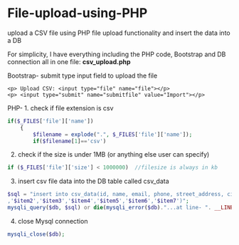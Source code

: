 # File-upload-using-PHP
upload a CSV file using PHP file upload functionality and insert the data into a DB

For simplicity, I have everything including the PHP code, Bootstrap and DB connection 
all in one file: **csv_upload.php**


Bootstrap- submit type input field to upload the file
```
<p> Upload CSV: <input type="file" name="file"></p>
<p> <input type="submit" name="submitfile" value="Import"></p>
```

PHP-  1. check if file extension is csv
```php
if($_FILES['file']['name'])
	{
		$filename = explode(".", $_FILES['file']['name']);
		if($filename[1]=='csv')
```

2) check if the size is under 1MB (or anything else user can specify)
```php
if ($_FILES['file']['size'] < 1000000)  //filesize is always in kb
```

3) insert csv file data into the DB table called csv_data
```php
$sql = "insert into csv_data(id, name, email, phone, street_address, city, state, postal_code) values('','$item1'
,'$item2','$item3','$item4','$item5','$item6','$item7')";
mysqli_query($db, $sql) or die(mysqli_error($db)."...at line- ". __LINE__);
```

4) close Mysql connection
```php
mysqli_close($db);
```

